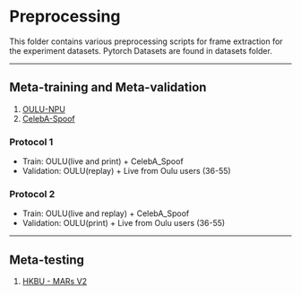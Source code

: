 # Preprocessing

This folder contains various preprocessing scripts for frame extraction for the experiment datasets. 
Pytorch Datasets are found in datasets folder.

***

## Meta-training and Meta-validation

1. [OULU-NPU](https://sites.google.com/site/oulunpudatabase/)
2. [CelebA-Spoof](https://github.com/Davidzhangyuanhan/CelebA-Spoof)

### Protocol 1

- Train: OULU(live and print) + CelebA_Spoof
- Validation: OULU(replay) + Live from Oulu users (36-55)

### Protocol 2

- Train: OULU(live and replay) + CelebA_Spoof
- Validation: OULU(print) + Live from Oulu users (36-55)

***

## Meta-testing

1. [HKBU - MARs V2](http://rds.comp.hkbu.edu.hk/mars/)
